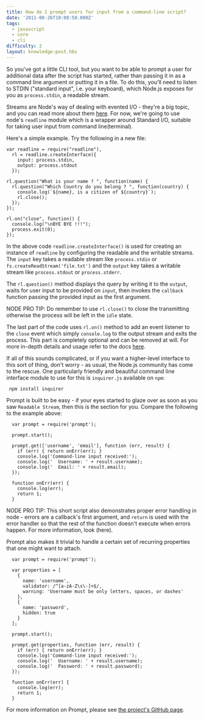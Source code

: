 ```yaml
---
title: How do I prompt users for input from a command-line script?
date: '2011-08-26T10:08:50.000Z'
tags:
  - javascript
  - core
  - cli
difficulty: 2
layout: knowledge-post.hbs
---
```


So you've got a little CLI tool, but you want to be able to prompt a user for additional data after the script has started, rather than passing it in as a command line argument or putting it in a file.  To do this, you'll need to listen to STDIN ("standard input", i.e. your keyboard), which Node.js exposes for you as `process.stdin`, a readable stream.

Streams are Node's way of dealing with evented I/O - they're a big topic, and you can read more about them [here](https://nodejs.org/api/stream.html). For now, we're going to use node's `readline` module which is a wrapper around Standard I/O, suitable for taking user input from command line(terminal).

Here's a simple example.  Try the following in a new file:

    var readline = require("readline"),
      rl = readline.createInterface({
        input: process.stdin,
        output: process.stdout
      });

    rl.question("What is your name ? ", function(name) {
      rl.question("Which Country do you belong ? ", function(country) {
        console.log(`${name}, is a citizen of ${country}`);
        rl.close();
      });
    });

    rl.on("close", function() {
      console.log("\nBYE BYE !!!");
      process.exit(0);
    });

In the above code `readline.createInterface()` is used for creating an instance of `readline` by configuring the readable and the writable streams. The `input` key takes a readable stream like `process.stdin` or `fs.createReadStream('file.txt')` and the `output` key takes a writable stream like `process.stdout` or `process.stderr`.

The `rl.question()` method displays the query by writing it to the `output`, waits for user input to be provided on `input`, then invokes the `callback` function passing the provided input as the first argument.

NODE PRO TIP: Do remember to use `rl.close()` to close the transmitting otherwise the process will be left in the `idle` state.

The last part of the code uses `rl.on()` method to add an event listener to the `close` event which simply `console.log` to the output stream and exits the process. This part is completely optional and can be removed at will. For more in-depth details and usage refer to the docs [here](https://nodejs.org/api/readline.html).

If all of this sounds complicated, or if you want a higher-level interface to this sort of thing, don't worry - as usual, the Node.js community has come to the rescue.  One particularly friendly and beautiful command line interface module to use for this is `inquirer.js` available on `npm`:

     npm install inquirer

Prompt is built to be easy - if your eyes started to glaze over as soon as you saw `Readable Stream`, then this is the section for you.  Compare the following to the example above:

      var prompt = require('prompt');
      
      prompt.start();
      
      prompt.get(['username', 'email'], function (err, result) {
        if (err) { return onErr(err); }
        console.log('Command-line input received:');
        console.log('  Username: ' + result.username);
        console.log('  Email: ' + result.email);
      });
      
      function onErr(err) {
        console.log(err);
        return 1;
      }

NODE PRO TIP: This short script also demonstrates proper error handling in node - errors are a callback's first argument, and `return` is used with the error handler so that the rest of the function doesn't execute when errors happen.  For more information, look (here).

Prompt also makes it trivial to handle a certain set of recurring properties that one might want to attach. 

      var prompt = require('prompt');

      var properties = [
        {
          name: 'username', 
          validator: /^[a-zA-Z\s\-]+$/,
          warning: 'Username must be only letters, spaces, or dashes'
        },
        {
          name: 'password',
          hidden: true
        }
      ];

      prompt.start();

      prompt.get(properties, function (err, result) {
        if (err) { return onErr(err); }
        console.log('Command-line input received:');
        console.log('  Username: ' + result.username);
        console.log('  Password: ' + result.password);
      });

      function onErr(err) {
        console.log(err);
        return 1;
      }
      
For more information on Prompt, please see [the project's GitHub page](http://github.com/nodejitsu/node-prompt).
